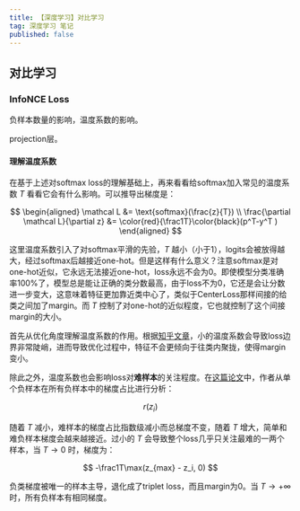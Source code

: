 ```yaml
---
title: 【深度学习】对比学习
tag: 深度学习 笔记
published: false
---
```


## 对比学习

### InfoNCE Loss

负样本数量的影响，温度系数的影响。

projection层。


#### 理解温度系数

在基于上述对softmax loss的理解基础上，再来看看给softmax加入常见的温度系数 $T$ 看看它会有什么影响。可以推导出梯度是：

$$
\begin{aligned}
\mathcal L &= \text{softmax}(\frac{z}{T}) \\
\frac{\partial \mathcal L}{\partial z} &= \color{red}{\frac1T}\color{black}(p^T-y^T )
\end{aligned}
$$

这里温度系数引入了对softmax平滑的先验，$T$ 越小（小于1），logits会被放得越大，经过softmax后越接近one-hot。但是这样有什么意义？注意softmax是对one-hot近似，它永远无法接近one-hot，loss永远不会为0。即使模型分类准确率100%了，模型总是能让正确的类分数最高，由于loss不为0，它还是会让分数进一步变大，这意味着特征更加靠近类中心了，类似于CenterLoss那样间接的给类之间加了margin。而 $T$ 控制了对one-hot的近似程度，它也就控制了这个间接margin的大小。

首先从优化角度理解温度系数的作用。根据[知乎文章](https://zhuanlan.zhihu.com/p/52108088)，小的温度系数会导致loss边界非常陡峭，进而导致优化过程中，特征不会更倾向于往类内聚拢，使得margin变小。

除此之外，温度系数也会影响loss对**难样本**的关注程度。在[这篇论文](https://openaccess.thecvf.com/content/CVPR2021/papers/Wang_Understanding_the_Behaviour_of_Contrastive_Loss_CVPR_2021_paper.pdf)中，作者从单个负样本在所有负样本中的梯度占比进行分析：

$$
r(z_{i})
$$

随着 $T$ 减小，难样本的梯度占比指数级减小而总梯度不变，随着 $T$ 增大，简单和难负样本梯度会越来越接近。过小的 $T$ 会导致整个loss几乎只关注最难的一两个样本，当 $T\rightarrow 0$ 时，梯度为：

$$
-\frac1T\max(z_{max} - z_i, 0)
$$

负类梯度被唯一的样本主导，退化成了triplet loss，而且margin为0。当 $T\rightarrow +\infty$ 时，所有负样本有相同梯度。